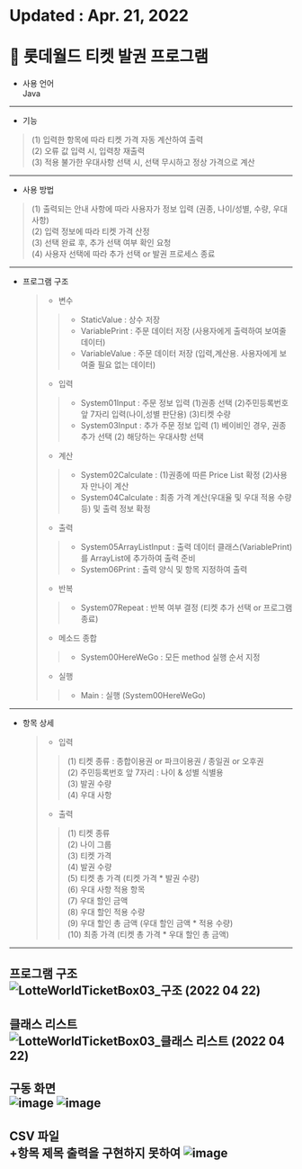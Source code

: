 Updated : Apr. 21, 2022 <br/><br/>
🎢 롯데월드 티켓 발권 프로그램 <br/> 
=====================================
+ 사용 언어<br/>
Java<br/>
-------------------------------------
+ 기능<br/>
> (1) 입력한 항목에 따라 티켓 가격 자동 계산하여 출력<br/>
> (2) 오류 값 입력 시, 입력창 재출력<br/>
> (3) 적용 불가한 우대사항 선택 시, 선택 무시하고 정상 가격으로 계산<br/>
-------------------------------------
+ 사용 방법 <br/>
> (1) 출력되는 안내 사항에 따라 사용자가 정보 입력 (권종, 나이/성별, 수량, 우대사항) <br/>
> (2) 입력 정보에 따라 티켓 가격 산정 <br/>
> (3) 선택 완료 후, 추가 선택 여부 확인 요청 <br/>
> (4) 사용자 선택에 따라 추가 선택 or 발권 프로세스 종료 <br/>
-------------------------------------
+ 프로그램 구조
  >+ 변수
    >>+ StaticValue : 상수 저장 
    >>+ VariablePrint : 주문 데이터 저장 (사용자에게 출력하여 보여줄 데이터)
    >>+ VariableValue : 주문 데이터 저장 (입력,계산용. 사용자에게 보여줄 필요 없는 데이터)
  >+ 입력
    >>+ System01Input : 주문 정보 입력 (1)권종 선택 (2)주민등록번호 앞 7자리 입력(나이,성별 판단용) (3)티켓 수량
    >>+ System03Input : 추가 주문 정보 입력 (1) 베이비인 경우, 권종 추가 선택 (2) 해당하는 우대사항 선택
  >+ 계산
    >>+ System02Calculate : (1)권종에 따른 Price List 확정 (2)사용자 만나이 계산
    >>+ System04Calculate : 최종 가격 계산(우대율 및 우대 적용 수량 등) 및 출력 정보 확정  
  >+ 출력 
    >>+ System05ArrayListInput : 출력 데이터 클래스(VariablePrint)를 ArrayList에 추가하여 출력 준비
    >>+ System06Print : 출력 양식 및 항목 지정하여 출력
  >+ 반복
    >>+ System07Repeat : 반복 여부 결정 (티켓 추가 선택 or 프로그램 종료)
  >+ 메소드 종합 
    >>+ System00HereWeGo : 모든 method 실행 순서 지정
  >+ 실행
    >>+ Main : 실행 (System00HereWeGo)
-------------------------------------
+ 항목 상세
  >+ 입력
    >>(1) 티켓 종류 : 종합이용권 or 파크이용권 / 종일권 or 오후권<br/>
    >>(2) 주민등록번호 앞 7자리 : 나이 & 성별 식별용<br/>
    >>(3) 발권 수량<br/>
    >>(4) 우대 사항<br/>
  >+ 출력
    >>(1) 티켓 종류<br/>
    >>(2) 나이 그룹<br/>
    >>(3) 티켓 가격<br/>
    >>(4) 발권 수량<br/>
    >>(5) 티켓 총 가격 (티켓 가격 * 발권 수량) <br/>
    >>(6) 우대 사항 적용 항목<br/>
    >>(7) 우대 할인 금액<br/>
    >>(8) 우대 할인 적용 수량<br/>
    >>(9) 우대 할인 총 금액 (우대 할인 금액 * 적용 수량)<br/>
    >>(10) 최종 가격 (티켓 총 가격 * 우대 할인 총 금액)<br/>
-------------------------------------
프로그램 구조 <br/> 
![LotteWorldTicketBox03_구조 (2022 04 22)](https://user-images.githubusercontent.com/100850714/164425116-1737741f-edef-4fbd-85cb-693b37371a54.jpg)
-------------------------------------
클래스 리스트 <br/> 
![LotteWorldTicketBox03_클래스 리스트 (2022 04 22)](https://user-images.githubusercontent.com/100850714/164425148-b9ec59a1-0a7f-46b3-8ecc-6fbc0bc56a47.jpg)
-------------------------------------
구동 화면<br/>
![image](https://user-images.githubusercontent.com/100850714/164576934-fb9976a1-b452-49ed-bf11-4094e0f81222.png)
![image](https://user-images.githubusercontent.com/100850714/164576964-71db4098-0e90-48f9-9f1b-734054d9cad8.png)
-------------------------------------
CSV 파일<br/>
+항목 제목 출력을 구현하지 못하여 
![image](https://user-images.githubusercontent.com/100850714/164616697-234bed3a-de03-47cf-846b-a80a92e5ffb9.png)
-------------------------------------
